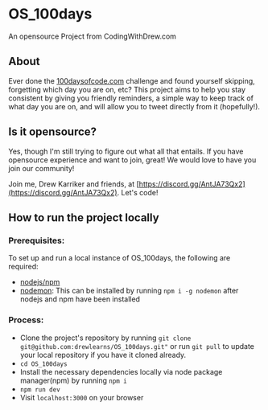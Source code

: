 
# OS_100days
An opensource Project from CodingWithDrew.com

## About

Ever done the [100daysofcode.com](https://100daysofcode.com) challenge and found yourself skipping, forgetting which day you are on, etc?
This project aims to help you stay consistent by giving you friendly reminders, a simple way to keep track of what day you are on, and will allow you to tweet directly from it (hopefully!).

## Is it opensource?

Yes, though I'm still trying to figure out what all that entails. If you have opensource experience and want to join, great! We would love to have you join our community!

Join me, Drew Karriker and friends, at [https://discord.gg/AntJA73Qx2](https://discord.gg/AntJA73Qx2). Let's code!

## How to run the project locally

### Prerequisites:

To set up and run a local instance of OS_100days, the following are required:

- [nodejs/npm](https://www.npmjs.com/)
- [nodemon](https://www.npmjs.com/package/nodemon): This can be installed by running `npm i -g nodemon` after nodejs and npm have been installed

### Process:

* Clone the project's repository by running `git clone git@github.com:drewlearns/OS_100days.git"` or run `git pull` to update your local repository if you have it cloned already.
* `cd OS_100days`
* Install the necessary dependencies locally via node package manager(npm) by running `npm i`
* `npm run dev`
* Visit `localhost:3000` on your browser
